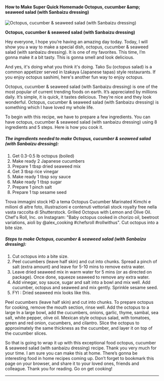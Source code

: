             

#### How to Make Super Quick Homemade Octopus, cucumber &amp;amp; seaweed salad (with Sanbaizu dressing)

![Octopus, cucumber &amp; seaweed salad (with Sanbaizu dressing)](https://img-global.cpcdn.com/recipes/5724480942d16c94/751x532cq70/octopus-cucumber-seaweed-salad-with-sanbaizu-dressing-recipe-main-photo.jpg)

**Octopus, cucumber &amp; seaweed salad (with Sanbaizu dressing)**

Hey everyone, I hope you’re having an amazing day today. Today, I will show you a way to make a special dish, octopus, cucumber & seaweed salad (with sanbaizu dressing). It is one of my favorites. This time, I’m gonna make it a bit tasty. This is gonna smell and look delicious.

And yes, it's doing what you think it's doing. Tako Su (octopus salad) is a common appetizer served in Izakaya (Japanese tapas) style restaurants. If you enjoy octopus sashimi, here's another fun way to enjoy octopus.

Octopus, cucumber & seaweed salad (with Sanbaizu dressing) is one of the most popular of current trending foods on earth. It’s appreciated by millions daily. It’s simple, it is quick, it tastes delicious. They’re nice and they look wonderful. Octopus, cucumber & seaweed salad (with Sanbaizu dressing) is something which I have loved my whole life.

To begin with this recipe, we have to prepare a few ingredients. You can have octopus, cucumber & seaweed salad (with sanbaizu dressing) using 8 ingredients and 5 steps. Here is how you cook it.

##### The ingredients needed to make Octopus, cucumber & seaweed salad (with Sanbaizu dressing):

1.  Get 0.3-0.5 lb octopus (boiled)
2.  Make ready 2 Japanese cucumbers
3.  Prepare 1 tbsp dried seaweed mix
4.  Get 3 tbsp rice vinegar
5.  Make ready 1 tbsp soy sauce
6.  Make ready 1 tbsp sugar
7.  Prepare 1 pinch salt
8.  Prepare 1 tsp sesame seed

Trova immagini stock HD a tema Octopus Cucumber Marinated Kimchi e milioni di altre foto, illustrazioni e contenuti vettoriali stock royalty free nella vasta raccolta di Shutterstock. Grilled Octopus with Lemon and Olive Oil. Chef's Roll, Inc. on Instagram: "Baby octopus cooked in chorizo oil, beetroot variations, aioli by @alex\_cooking #chefsroll #rollwithus". Cut octopus into a bite size.

##### Steps to make Octopus, cucumber & seaweed salad (with Sanbaizu dressing):

1.  Cut octopus into a bite size.
2.  Peel cucumbers (leave half skin) and cut into chunks. Spread a pinch of salt (extra amount) and leave for 5-10 mins to remove extra water.
3.  Leave dried seaweed mix in warm water for 5 mins (or as directed on package). Once done, squeeze seaweed to remove any extra water.
4.  Add vinegar, soy sauce, sugar and salt into a bowl and mix well. Add cucumber, octopus and seaweed and mix gently. Sprinkle sesame seed.
5.  FYI : Dried seaweed mix looks like this.

Peel cucumbers (leave half skin) and cut into chunks. To prepare octopus for cooking, remove the mouth section, rinse well. Add the octopus to a large In a large bowl, add the cucumbers, onions, garlic, thyme, sambal, sea salt, white pepper, olive oil. Mexican style octopus salad, with tomatoes, green and red onion, cucumbers, and cilantro. Slice the octopus to approximately the same thickness as the cucumber, and layer it on top of the cucumber slices.

So that is going to wrap it up with this exceptional food octopus, cucumber & seaweed salad (with sanbaizu dressing) recipe. Thank you very much for your time. I am sure you can make this at home. There’s gonna be interesting food in home recipes coming up. Don’t forget to bookmark this page on your browser, and share it to your loved ones, friends and colleague. Thank you for reading. Go on get cooking!

* * *